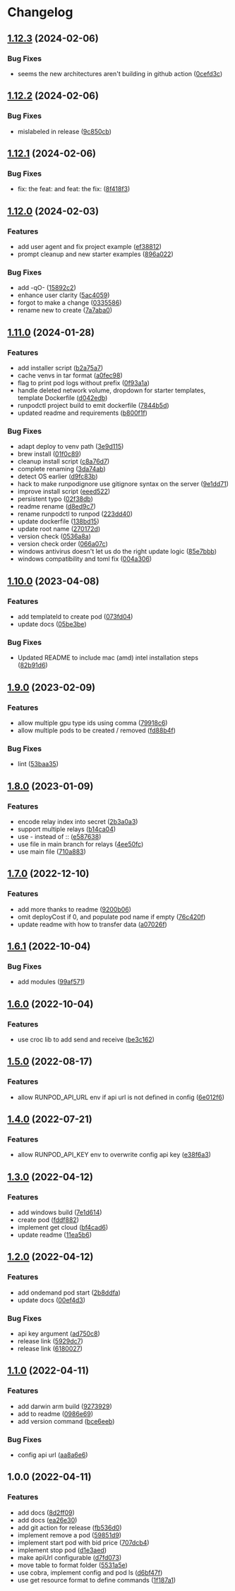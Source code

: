 # Changelog

## [1.12.3](https://github.com/runpod/runpodctl/compare/v1.12.2...v1.12.3) (2024-02-06)


### Bug Fixes

* seems the new architectures aren't building in github action ([0cefd3c](https://github.com/runpod/runpodctl/commit/0cefd3c380bbef42cb471f43b37dc224051b9140))

## [1.12.2](https://github.com/runpod/runpodctl/compare/v1.12.1...v1.12.2) (2024-02-06)


### Bug Fixes

* mislabeled in release ([9c850cb](https://github.com/runpod/runpodctl/commit/9c850cbe508cf988dcfde277e8f279dbf246ad25))

## [1.12.1](https://github.com/runpod/runpodctl/compare/v1.12.0...v1.12.1) (2024-02-06)


### Bug Fixes

* fix: the feat: and feat: the fix: ([8f418f3](https://github.com/runpod/runpodctl/commit/8f418f330f07a3ec42490fcf2275734a02d76065))

## [1.12.0](https://github.com/runpod/runpodctl/compare/v1.11.0...v1.12.0) (2024-02-03)


### Features

* add user agent and fix project example ([ef38812](https://github.com/runpod/runpodctl/commit/ef388126577c5983d73c9b67837d9a72df353ea1))
* prompt cleanup and new starter examples ([896a022](https://github.com/runpod/runpodctl/commit/896a02297a68d350ce815d39a399a9e1fe7b8650))


### Bug Fixes

* add -qO- ([15892c2](https://github.com/runpod/runpodctl/commit/15892c2f92299595216797b3d9b8c857ead1fdcc))
* enhance user clarity ([5ac4059](https://github.com/runpod/runpodctl/commit/5ac4059d0f3560d80572defa9ab09e139b8977c9))
* forgot to make a change ([0335586](https://github.com/runpod/runpodctl/commit/0335586b9c44818d58bcba00c1d2653d90649dca))
* rename new to create ([7a7aba0](https://github.com/runpod/runpodctl/commit/7a7aba0df85fba0b40028e4c8b39f43be25ae9da))

## [1.11.0](https://github.com/runpod/runpodctl/compare/v1.10.0...v1.11.0) (2024-01-28)


### Features

* add installer script ([b2a75a7](https://github.com/runpod/runpodctl/commit/b2a75a7f5d16271d898e0d4457500e68fe380b8a))
* cache venvs in tar format ([a0fec98](https://github.com/runpod/runpodctl/commit/a0fec9823d068d063e3f1f5ff77bc4c1815a7b7e))
* flag to print pod logs without prefix ([0f93a1a](https://github.com/runpod/runpodctl/commit/0f93a1a70fcf7742c4e0351c5822c90d177c8014))
* handle deleted network volume, dropdown for starter templates, template Dockerfile ([d042edb](https://github.com/runpod/runpodctl/commit/d042edba17b47a565ea38b17f88bcfe90a98c47f))
* runpodctl project build to emit dockerfile ([7844b5d](https://github.com/runpod/runpodctl/commit/7844b5d2d06aa538c4af0f809fd76ac89554fe76))
* updated readme and requirements ([b800f1f](https://github.com/runpod/runpodctl/commit/b800f1f2a82532577819e83ecaca3ed1994700b4))


### Bug Fixes

* adapt deploy to venv path ([3e9d115](https://github.com/runpod/runpodctl/commit/3e9d115ba027a1b9007759160cdbb333c970b3a9))
* brew install ([01f0c89](https://github.com/runpod/runpodctl/commit/01f0c89d824ffea179fdc1a0f924b09f6edc897b))
* cleanup install script ([c8a76d7](https://github.com/runpod/runpodctl/commit/c8a76d78cdb193c267ce443158ab9d608857230c))
* complete renaming ([3da74ab](https://github.com/runpod/runpodctl/commit/3da74aba882d06adbf49f59da4a2d92d8e327998))
* detect OS earlier ([d9fc83b](https://github.com/runpod/runpodctl/commit/d9fc83bce91dec8d26e9e6eca319921df6acdb3d))
* hack to make runpodignore use gitignore syntax on the server ([9e1dd71](https://github.com/runpod/runpodctl/commit/9e1dd71aba05a6ffddd43d74c6a582d5fa760448))
* improve install script ([eeed522](https://github.com/runpod/runpodctl/commit/eeed522c066998ab510460bef9f8cd8161d91de7))
* persistent typo ([02f38db](https://github.com/runpod/runpodctl/commit/02f38dbc9e11d2f22028538f73f67c938738be61))
* readme rename ([d8ed9c7](https://github.com/runpod/runpodctl/commit/d8ed9c74621ee092b99900ab076fed11f58b0b92))
* rename runpodctl to runpod ([223dd40](https://github.com/runpod/runpodctl/commit/223dd40102dcf8a460049d04e90ff334471ca3c6))
* update dockerfile ([138bd15](https://github.com/runpod/runpodctl/commit/138bd15551bd3d3ecb0ace33900f926b74f89603))
* update root name ([270172d](https://github.com/runpod/runpodctl/commit/270172d24f1083c88ccbedf3cd22c8bef4d4c32d))
* version check ([0536a8a](https://github.com/runpod/runpodctl/commit/0536a8a4adb687ab927be64e695e1557985a6116))
* version check order ([066a07c](https://github.com/runpod/runpodctl/commit/066a07c55c013a134d19c2b7f3d0962fbb37bb5d))
* windows antivirus doesn't let us do the right update logic ([85e7bbb](https://github.com/runpod/runpodctl/commit/85e7bbb83b77b78b70d408444c42f8901036ba6d))
* windows compatibility and toml fix ([004a306](https://github.com/runpod/runpodctl/commit/004a30610726f67641b412f1f209848bbb3e0f45))

## [1.10.0](https://github.com/runpod/runpodctl/compare/v1.9.0...v1.10.0) (2023-04-08)


### Features

* add templateId to create pod ([073fd04](https://github.com/runpod/runpodctl/commit/073fd04052f05df3db0312c000d5d70aac8ca0ec))
* update docs ([05be3be](https://github.com/runpod/runpodctl/commit/05be3be33826f3840adf7f315c502865480fa91d))


### Bug Fixes

* Updated README to include mac (amd) intel installation steps ([82b91d6](https://github.com/runpod/runpodctl/commit/82b91d6ebd4b2fea214155346134d84161387b30))

## [1.9.0](https://github.com/runpod/runpodctl/compare/v1.8.0...v1.9.0) (2023-02-09)


### Features

* allow multiple gpu type ids using comma ([79918c6](https://github.com/runpod/runpodctl/commit/79918c6ca973a05c20acdc4e5ff622d0566f0fe9))
* allow multiple pods to be created / removed ([fd88b4f](https://github.com/runpod/runpodctl/commit/fd88b4f39f6c4e700226f09f12b8e9db512f303e))


### Bug Fixes

* lint ([53baa35](https://github.com/runpod/runpodctl/commit/53baa35e1deee68f409c4fcbad296c2553649655))

## [1.8.0](https://github.com/runpod/runpodctl/compare/v1.7.0...v1.8.0) (2023-01-09)


### Features

* encode relay index into secret ([2b3a0a3](https://github.com/runpod/runpodctl/commit/2b3a0a326760606121dd6746e1dbc62dcdeb0c79))
* support multiple relays ([b14ca04](https://github.com/runpod/runpodctl/commit/b14ca04737efad73312b958816a735ead3137787))
* use - instead of :: ([e587638](https://github.com/runpod/runpodctl/commit/e587638a75cdb02b280944e5d15f6f6aaf36d379))
* use file in main branch for relays ([4ee50fc](https://github.com/runpod/runpodctl/commit/4ee50fcc403230d2f7789802ed4408660be591c4))
* use main file ([710a883](https://github.com/runpod/runpodctl/commit/710a8830d51ca8b343600009dea7538ae7ae6903))

## [1.7.0](https://github.com/runpod/runpodctl/compare/v1.6.1...v1.7.0) (2022-12-10)


### Features

* add more thanks to readme ([9200b06](https://github.com/runpod/runpodctl/commit/9200b0613d0ccfd2ad94f34ee07ef0cdb3a132bd))
* omit deployCost if 0, and populate pod name if empty ([76c420f](https://github.com/runpod/runpodctl/commit/76c420f34c633e5c0edee0fa7f15157d82aa891a))
* update readme with how to transfer data ([a07026f](https://github.com/runpod/runpodctl/commit/a07026f53171febc5754fb93a977e84b06320f36))

## [1.6.1](https://github.com/Run-Pod/runpodctl/compare/v1.6.0...v1.6.1) (2022-10-04)


### Bug Fixes

* add modules ([99af571](https://github.com/Run-Pod/runpodctl/commit/99af571227a41e4eab106e78af7e5097910ef8db))

## [1.6.0](https://github.com/Run-Pod/runpodctl/compare/v1.5.0...v1.6.0) (2022-10-04)


### Features

* use croc lib to add send and receive ([be3c162](https://github.com/Run-Pod/runpodctl/commit/be3c1620ff5c37060714e026fd810d1069e985ac))

## [1.5.0](https://github.com/Run-Pod/runpodctl/compare/v1.4.0...v1.5.0) (2022-08-17)


### Features

* allow RUNPOD_API_URL env if api url is not defined in config ([6e012f6](https://github.com/Run-Pod/runpodctl/commit/6e012f6f55680a72192c144192a10556d9cc497a))

## [1.4.0](https://github.com/Run-Pod/runpodctl/compare/v1.3.0...v1.4.0) (2022-07-21)


### Features

* allow RUNPOD_API_KEY env to overwrite config api key ([e38f6a3](https://github.com/Run-Pod/runpodctl/commit/e38f6a3ead2b5dbaa5ef4d4d7014ee925a07b128))

## [1.3.0](https://github.com/Run-Pod/runpodctl/compare/v1.2.0...v1.3.0) (2022-04-12)


### Features

* add windows build ([7e1d614](https://github.com/Run-Pod/runpodctl/commit/7e1d614e478bfe3bf92ff1a85a806d7961b8e129))
* create pod ([fddf882](https://github.com/Run-Pod/runpodctl/commit/fddf882211f30e6f5822f59e2cdc2ebb3077c24f))
* implement get cloud ([bf4cad6](https://github.com/Run-Pod/runpodctl/commit/bf4cad661ca0a14d3a13afbe6b3263a749e4efd2))
* update readme ([11ea5b6](https://github.com/Run-Pod/runpodctl/commit/11ea5b6af9863fbf0b89a209f92323b932eec3d3))

## [1.2.0](https://github.com/Run-Pod/runpodctl/compare/v1.1.0...v1.2.0) (2022-04-12)


### Features

* add ondemand pod start ([2b8ddfa](https://github.com/Run-Pod/runpodctl/commit/2b8ddfaf87436785b12cbc03541d43f8e499b6b1))
* update docs ([00ef4d3](https://github.com/Run-Pod/runpodctl/commit/00ef4d377adba4fa69667a081a70869c3c7fcbfe))


### Bug Fixes

* api key argument ([ad750c8](https://github.com/Run-Pod/runpodctl/commit/ad750c8079e447158729e6ca0718a835608039e7))
* release link ([5929dc7](https://github.com/Run-Pod/runpodctl/commit/5929dc74ea6fefcc7560c4b95fb0e5ae74b34f22))
* release link ([6180027](https://github.com/Run-Pod/runpodctl/commit/61800275ab24f40bcadf909a1386ebad01032544))

## [1.1.0](https://github.com/Run-Pod/runpodctl/compare/v1.0.0...v1.1.0) (2022-04-11)


### Features

* add darwin arm build ([9273929](https://github.com/Run-Pod/runpodctl/commit/92739299871660cd977681a782bca6d52c586a0e))
* add to readme ([0986e69](https://github.com/Run-Pod/runpodctl/commit/0986e693ebc4d936b289b7b6e806f9fe500a5a27))
* add version command ([bce6eeb](https://github.com/Run-Pod/runpodctl/commit/bce6eeb4e02737603f2aae3627c81ea1266459a9))


### Bug Fixes

* config api url ([aa8a6e6](https://github.com/Run-Pod/runpodctl/commit/aa8a6e603873df94d6930f4ec9155ed24273de24))

## 1.0.0 (2022-04-11)


### Features

* add docs ([8d2ff09](https://github.com/Run-Pod/runpodctl/commit/8d2ff09e66eaa110b281a0c47711333f5ae18fe9))
* add docs ([ea26e30](https://github.com/Run-Pod/runpodctl/commit/ea26e30939e165b7805e21321b16c0a96247d7cb))
* add git action for release ([fb536d0](https://github.com/Run-Pod/runpodctl/commit/fb536d0e9392f04a6dfd362e928be3d24a59ab4f))
* implement remove a pod ([59851d9](https://github.com/Run-Pod/runpodctl/commit/59851d950a39446610e97fa910466cab468eefc1))
* implement start pod with bid price ([707dcb4](https://github.com/Run-Pod/runpodctl/commit/707dcb45efdec9294113186648734ec24e9d39f9))
* implement stop pod ([d1e3aed](https://github.com/Run-Pod/runpodctl/commit/d1e3aed25513245cffa6a6579f815e2bfb7733b6))
* make apiUrl configurable ([d7fd073](https://github.com/Run-Pod/runpodctl/commit/d7fd0733c32f405d750d984c43396369ae4c6a32))
* move table to format folder ([5531a5e](https://github.com/Run-Pod/runpodctl/commit/5531a5e99b8fb8d520966fc5277751f0870dabdf))
* use cobra, implement config and pod ls ([d6bf47f](https://github.com/Run-Pod/runpodctl/commit/d6bf47f683e90873a160c873c74523a3023a4ac0))
* use get resource format to define commands ([1f187a1](https://github.com/Run-Pod/runpodctl/commit/1f187a195195c43549c47d9bc0e2be90c812d771))
